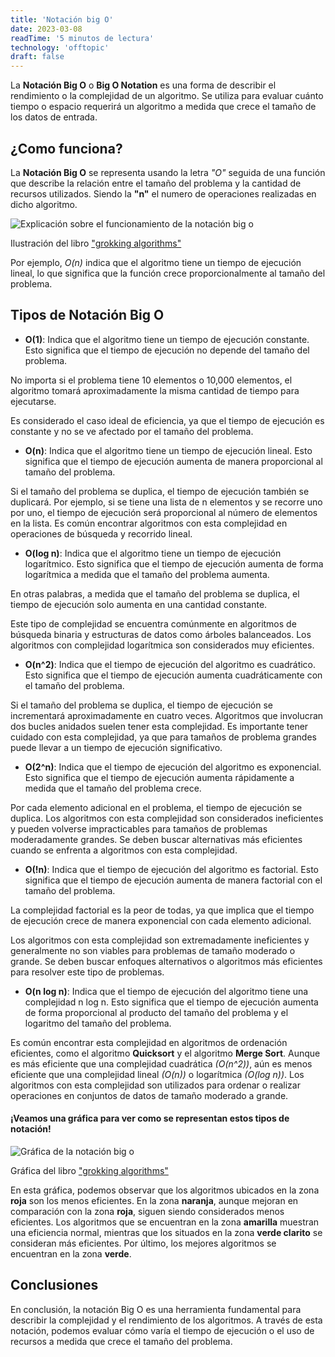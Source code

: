 ```yaml
---
title: 'Notación big O'
date: 2023-03-08
readTime: '5 minutos de lectura'
technology: 'offtopic'
draft: false
---
```


La **Notación Big O** o **Big O Notation** es una forma de describir el rendimiento o la complejidad de un algoritmo. Se utiliza para evaluar cuánto tiempo o espacio requerirá un algoritmo a medida que crece el tamaño de los datos de entrada.

## ¿Como funciona?

La **Notación Big O** se representa usando la letra _"O"_ seguida de una función que describe la relación entre el tamaño del problema y la cantidad de recursos utilizados. Siendo la __"n"__ el numero de operaciones realizadas en dicho algoritmo.

![Explicación sobre el funcionamiento de la notación big o](/images/postsImages/bigOExplanation.jpg)

<p class="text-center italic">
Ilustración del libro <a href="https://codewithmeg.com/grokking.html" target="_blank">
"grokking algorithms"
</a>
</p>


Por ejemplo, _O(n)_ indica que el algoritmo tiene un tiempo de ejecución lineal, lo que significa que la función crece proporcionalmente al tamaño del problema.

## Tipos de Notación Big O

* __O(1)__: Indica que el algoritmo tiene un tiempo de ejecución constante. Esto significa que el tiempo de ejecución no depende del tamaño del problema. 

No importa si el problema tiene 10 elementos o 10,000 elementos, el algoritmo tomará aproximadamente la misma cantidad de tiempo para ejecutarse. 

Es considerado el caso ideal de eficiencia, ya que el tiempo de ejecución es constante y no se ve afectado por el tamaño del problema.

* __O(n)__: Indica que el algoritmo tiene un tiempo de ejecución lineal. Esto significa que el tiempo de ejecución aumenta de manera proporcional al tamaño del problema. 
 
Si el tamaño del problema se duplica, el tiempo de ejecución también se duplicará. Por ejemplo, si se tiene una lista de n elementos y se recorre uno por uno, el tiempo de ejecución será proporcional al número de elementos en la lista. Es común encontrar algoritmos con esta complejidad en operaciones de búsqueda y recorrido lineal.

* __O(log n)__: Indica que el algoritmo tiene un tiempo de ejecución logarítmico. Esto significa que el tiempo de ejecución aumenta de forma logarítmica a medida que el tamaño del problema aumenta.
 
En otras palabras, a medida que el tamaño del problema se duplica, el tiempo de ejecución solo aumenta en una cantidad constante. 

Este tipo de complejidad se encuentra comúnmente en algoritmos de búsqueda binaria y estructuras de datos como árboles balanceados. Los algoritmos con complejidad logarítmica son considerados muy eficientes.

* __O(n^2)__: Indica que el tiempo de ejecución del algoritmo es cuadrático. Esto significa que el tiempo de ejecución aumenta cuadráticamente con el tamaño del problema. 

Si el tamaño del problema se duplica, el tiempo de ejecución se incrementará aproximadamente en cuatro veces. Algoritmos que involucran dos bucles anidados suelen tener esta complejidad. Es importante tener cuidado con esta complejidad, ya que para tamaños de problema grandes puede llevar a un tiempo de ejecución significativo.

* __O(2^n)__: Indica que el tiempo de ejecución del algoritmo es exponencial. Esto significa que el tiempo de ejecución aumenta rápidamente a medida que el tamaño del problema crece. 

Por cada elemento adicional en el problema, el tiempo de ejecución se duplica. Los algoritmos con esta complejidad son considerados ineficientes y pueden volverse impracticables para tamaños de problemas moderadamente grandes. Se deben buscar alternativas más eficientes cuando se enfrenta a algoritmos con esta complejidad.

* __O(!n)__: Indica que el tiempo de ejecución del algoritmo es factorial. Esto significa que el tiempo de ejecución aumenta de manera factorial con el tamaño del problema. 

La complejidad factorial es la peor de todas, ya que implica que el tiempo de ejecución crece de manera exponencial con cada elemento adicional. 

Los algoritmos con esta complejidad son extremadamente ineficientes y generalmente no son viables para problemas de tamaño moderado o grande. Se deben buscar enfoques alternativos o algoritmos más eficientes para resolver este tipo de problemas.

* __O(n log n)__: Indica que el tiempo de ejecución del algoritmo tiene una complejidad n log n. Esto significa que el tiempo de ejecución aumenta de forma proporcional al producto del tamaño del problema y el logaritmo del tamaño del problema. 

Es común encontrar esta complejidad en algoritmos de ordenación eficientes, como el algoritmo **Quicksort** y el algoritmo **Merge Sort**. Aunque es más eficiente que una complejidad cuadrática *(O(n^2))*, aún es menos eficiente que una complejidad lineal *(O(n))* o logarítmica *(O(log n))*. Los algoritmos con esta complejidad son utilizados para ordenar o realizar operaciones en conjuntos de datos de tamaño moderado a grande.

#### ¡Veamos una gráfica para ver como se representan estos tipos de notación!

![Gráfica de la notación big o](/images/postsImages/bigOGraphic.jpeg)
<p class="text-center italic">
Gráfica del libro <a href="https://codewithmeg.com/grokking.html" target="_blank">
"grokking algorithms"
</a>
</p>

En esta gráfica, podemos observar que los algoritmos ubicados en la zona **roja** son los menos eficientes. En la zona **naranja**, aunque mejoran en comparación con la zona **roja**, siguen siendo considerados menos eficientes. Los algoritmos que se encuentran en la zona **amarilla** muestran una eficiencia normal, mientras que los situados en la zona **verde clarito** se consideran más eficientes. Por último, los mejores algoritmos se encuentran en la zona **verde**.

## **Conclusiones**

En conclusión, la notación Big O es una herramienta fundamental para describir la complejidad y el rendimiento de los algoritmos. A través de esta notación, podemos evaluar cómo varía el tiempo de ejecución o el uso de recursos a medida que crece el tamaño del problema.